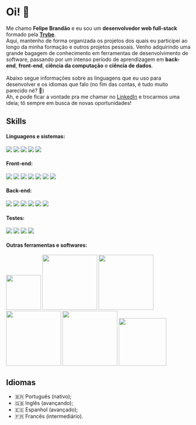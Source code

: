 # Oi! 🙂
Me chamo **Felipe Brandão** e eu sou um **desenvolvedor web full-stack** formado pela **[Trybe](https://www.betrybe.com/)**. <br>
Aqui, mantenho de forma organizada os projetos dos quais eu participei ao longo da minha formação e outros projetos pessoais. Venho adquirindo uma grande bagagem de conhecimento em ferramentas de desenvolvimento de software,
passando por um intenso período de aprendizagem em **back-end**, **front-end**, **ciência da computação** e **ciência de dados**. <br><br>
Abaixo segue informações sobre as linguagens que eu uso para desenvolver e os idiomas que falo (no fim das contas, é tudo muito parecido né? 🥸) <br>
Ah, e pode ficar a vontade pra me chamar no [LinkedIn](linkedin.com/in/felipebrandaodasilva) e trocarmos uma ideia; tô sempre em busca de novas oportunidades!
<br>

## Skills
#### Linguagens e sistemas:
[<img src="https://img.shields.io/badge/JavaScript-F7DF1E?style=for-the-badge&logo=javascript&logoColor=black">](https://developer.mozilla.org/pt-BR/docs/Web/JavaScript)
[<img src="https://img.shields.io/badge/TypeScript-007ACC?style=for-the-badge&logo=typescript&logoColor=white">](https://www.typescriptlang.org/)
[<img src="https://img.shields.io/badge/python-3670A0?style=for-the-badge&logo=python&logoColor=ffdd54">](https://www.python.org/)
[<img src="https://img.shields.io/badge/Linux-FCC624?style=for-the-badge&logo=linux&logoColor=black">](https://www.linux.org/)
[<img src="https://img.shields.io/badge/Git-E34F26?style=for-the-badge&logo=git&logoColor=white">](https://git-scm.com/)
<br>

#### Front-end:
[<img src="https://img.shields.io/badge/React-3c3c3c?style=for-the-badge&logo=react&logoColor=61DAFB">](https://pt-br.legacy.reactjs.org/)
[<img src="https://img.shields.io/badge/React_Router-CA4245?style=for-the-badge&logo=react-router&logoColor=white">](https://reactrouter.com/en/main)
[<img src="https://img.shields.io/badge/redux-%23593d88.svg?style=for-the-badge&logo=redux&logoColor=white">](https://redux.js.org/)
[<img src="https://img.shields.io/badge/HTML5-E34F26?style=for-the-badge&logo=HTML5&logoColor=white">](https://developer.mozilla.org/pt-BR/docs/Web/HTML)
[<img src="https://img.shields.io/badge/CSS3-1572B6?style=for-the-badge&logo=css3&logoColor=white">](https://developer.mozilla.org/pt-BR/docs/Web/CSS)
[<img src="https://img.shields.io/badge/tailwindcss-38B2AC?style=for-the-badge&logo=tailwind-css&logoColor=white">](https://tailwindcss.com/)
[<img src="https://img.shields.io/badge/Bootstrap-563D7C?style=for-the-badge&logo=bootstrap&logoColor=white">](https://getbootstrap.com/)

#### Back-end:
[<img src="https://img.shields.io/badge/Node.js-43853D?style=for-the-badge&logo=node.js&logoColor=white">](https://nodejs.org/en)
[<img src="https://img.shields.io/badge/Express%20js-808080?style=for-the-badge&logo=express&logoColor=white">](https://expressjs.com/pt-br/)
[<img src="https://img.shields.io/badge/mysql-4479A1.svg?style=for-the-badge&logo=mysql&logoColor=white">](https://www.mysql.com/)
[<img src="https://img.shields.io/badge/Sequelize-52B0E7?style=for-the-badge&logo=Sequelize&logoColor=white">](https://sequelize.org/)
[<img src="https://img.shields.io/badge/docker-%230db7ed.svg?style=for-the-badge&logo=docker&logoColor=white">](https://www.docker.com/)
[<img src="https://img.shields.io/badge/JWT-black?style=for-the-badge&logo=JSON%20web%20tokens">](https://jwt.io/)

#### Testes:
[<img src="https://img.shields.io/badge/-jest-%23C21325?style=for-the-badge&logo=jest&logoColor=white">](https://jestjs.io/pt-BR/)
[<img src="https://img.shields.io/badge/-mocha-%238D6748?style=for-the-badge&logo=mocha&logoColor=white">](https://mochajs.org/)
[<img src="https://img.shields.io/badge/-TestingLibrary-%23E33332?style=for-the-badge&logo=testing-library&logoColor=white">](https://testing-library.com/docs/react-testing-library/intro/)
[<img src="https://img.shields.io/badge/-Pytest-0A9EDC?style=for-the-badge&logo=pytest&logoColor=white">](https://docs.pytest.org/en/8.2.x/)


#### Outras ferramentas e softwares:
[<img src="https://img.shields.io/badge/pro_tools-purple?style=for-the-badge&logo=pro-tools&logoColor=white" width=95>](https://www.avid.com/pro-tools)
[<img src="https://img.shields.io/badge/Adobe%20After%20Effects-9999FF.svg?style=for-the-badge&logo=Adobe%20After%20Effects&logoColor=white" width=150>](https://www.adobe.com/br/products/aftereffects.html)
[<img src="https://img.shields.io/badge/Adobe%20Premiere%20Pro-9999FF.svg?style=for-the-badge&logo=Adobe%20Premiere%20Pro&logoColor=white" width=150>](https://www.adobe.com/br/products/premiere.html)
[<img src="https://img.shields.io/badge/adobe%20photoshop-blue?style=for-the-badge&logo=adobe%20photoshop&logoColor=white" width=150>](https://www.adobe.com/br/products/photoshop.html)
[<img src="https://img.shields.io/badge/adobe%20illustrator-%23FF9A00.svg?style=for-the-badge&logo=adobe%20illustrator&logoColor=white" width=150>](https://www.adobe.com/br/products/illustrator.html)
[<img src="https://img.shields.io/badge/Adobe%20Audition-9999FF.svg?style=for-the-badge&logo=Adobe%20Audition&logoColor=white" width=130>](https://www.adobe.com/br/products/audition.html)


## Idiomas
- 🇧🇷 Português (nativo);
- 🇬🇧 Inglês (avançando);
- 🇪🇸 Espanhol (avançado);
- 🇫🇷 Francês (intermediário).

